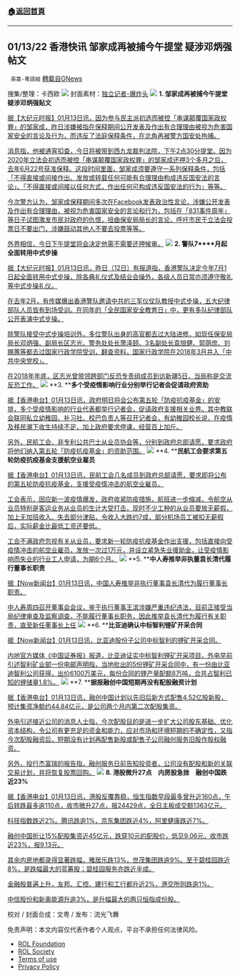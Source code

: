 ###  [:house:返回首頁](https://github.com/ourhimalayas/txt)
---


## 01/13/22 香港快讯 邹家成再被捕今午提堂 疑涉邓炳强帖文
` 英喜-粵語組` [轉載自GNews](https://gnews.org/zh-hans/1855601/)

搜集/整理：卡西欧
![](https://assets.gnews.org/wp-content/uploads/2022/01/0113fenmian.jpg)
封面素材：[独立记者-爆炸头](https://www.instagram.com/boomheadhk/)
![](https://assets.gnews.org/wp-content/uploads/2022/01/Screen-Shot-2022-01-13-at-9.03.34-AM.png)
**1. 邹家成再被捕今午提堂   疑涉邓炳强贴文**

[据【大纪元时报】01月13日讯，因为参与民主派初选而被控「串谋颠覆国家政权罪」的邹家成，昨日涉嫌被指在保释期间公开发表及作出有合理理由被视为危害国家安全的言论及行为，而违反了法庭保释条件，在北角再被警方国安处拘捕。](https://hk.epochtimes.com/news/2022-01-13/83884520)

[消息指，他被通宵扣查，今日将被带到西九龙裁判法院，下午2点30分提堂。因为2020年立法会初选而被控「串谋颠覆国家政权罪」的邹家成还押3个多月之后，去年6月22号获准保释。这段时间里面，邹家成须要遵守一系列保释条件，包括「不得直接或间接作出、发放或转载任何可能有合理理由构成违反国安法的言论」、「不得直接或间接以任何方式，作出任何可构成违反国安法的行为」等等。](https://hk.epochtimes.com/news/2022-01-13/83884520)

[今次警方认为，邹家成保释期间多次在Facebook发表政治性言论，涉嫌公开发表及作出有合理理由，被视为危害国家安全的言论和行为，包括在「831事件周年」等日子试图激发市民对政府的仇恨，扭曲保安局局长的言论，呼吁市民于立法会投票日不要出门，涉嫌鼓动其他人不要去投票等等。](https://hk.epochtimes.com/news/2022-01-13/83884520)

[外界相信，今日下午提堂将会决定他需不需要还押候审。](https://hk.epochtimes.com/news/2022-01-13/83884520)
![](https://assets.gnews.org/wp-content/uploads/2022/01/Screen-Shot-2022-01-13-at-9.03.43-AM.png)
**2. ****警队****7****月起全面转用中式步操**

[据【大纪元时报】01月13日讯，昨日（12日）有报道指，香港警队决定今年7月1日起全面转用中式步操，除各典礼仪式及结业会操外，各级人员日常亦须遵守敬礼等中式步操礼仪。](https://hk.epochtimes.com/news/2022-01-13/78285228)

[在去年2月，有传媒爆出香港警队邀请中共的三军仪仗队教授中式步操，五大纪律部队人员皆有到场受训。在同年的「全民国家安全教育日」中，更有多队纪律部队公开表演中式步操。](https://hk.epochtimes.com/news/2022-01-13/78285228)

[除警队接受中式步操培训外，多位警队出身的高官都去过大陆进修，如现任保安局局长邓炳强、副局长区志光、警务处处长萧泽颐、3名副处长袁旭健、郭荫庶、刘赐蕙等都去过国家行政学院受训，翻查资料，国家行政学院在2018年3月并入「中共中央党校」。](https://hk.epochtimes.com/news/2022-01-13/78285228)

[在2018年年底，区志光曾带领跨部门反恐专责组成员到访新疆5日，当局称是交流反恐工作。](https://hk.epochtimes.com/news/2022-01-13/78285228)
![](https://assets.gnews.org/wp-content/uploads/2022/01/Screen-Shot-2022-01-13-at-9.03.52-AM.png)
**3. ****多个受疫情影响行业分别举行记者会促请政府资助**

[据【香港电台】01月13日讯，政府明日将会公布第五轮「防疫抗疫基金」的安排，多个受疫情影响的行业代表都举行记者会，促请政府支援相关业界。其中教联会联同私立幼稚园、补习社、校巴负责人等召开记者会，有幼稚园校长说，在疫情及移民潮下收生持续不足，加上政府要求停课，经营百上加斤。](https://news.rthk.hk/rthk/ch/component/k2/1628739-20220113.htm?spTabChangeable=0)

[另外，民航工会、非专利公共巴士从业员协会等，分别到政府总部请愿，要求政府将他们纳入第五轮「防疫抗疫基金」的资助范围。](https://news.rthk.hk/rthk/ch/component/k2/1628739-20220113.htm?spTabChangeable=0)
![](https://assets.gnews.org/wp-content/uploads/2022/01/Screen-Shot-2022-01-13-at-9.04.02-AM.png)
**4. ****民航工会要求第五轮防疫抗疫基金支援航空业雇员**

[据【香港电台】01月13日讯，民航工会几名成员到政府总部请愿，要求即将公布的第五轮防疫抗疫基金，支援受疫情冲击的航空业雇员。](https://news.rthk.hk/rthk/ch/component/k2/1628690-20220113.htm?spTabChangeable=0)

[工会表示，因应新一波疫情爆发，政府收紧防疫措施，航班进一步缩减，令航空从业员特别是客运业务从业员的生计大受打击，现时不少工种的从业员要放无薪假，加上无加班收入、失去部分津贴，令收入大跌约7成，部分机场员工被扣无薪假后，实际薪金比最低工资还要低。](https://news.rthk.hk/rthk/ch/component/k2/1628690-20220113.htm?spTabChangeable=0)

[工会不满政府忽视有关从业员，要求新一轮防疫抗疫基金作出支援，包括直接向受疫情冲击的航空业雇员，发放一次过1万元，并设立紧急失业援助金，让受疫情影响而失业的行业工人申请，为期6个月。](https://news.rthk.hk/rthk/ch/component/k2/1628690-20220113.htm?spTabChangeable=0)
![](https://assets.gnews.org/wp-content/uploads/2022/01/Screen-Shot-2022-01-13-at-9.04.12-AM.png)
**5. ****中人寿推举非执董袁长清代履行董事长职责**

[据【Now新闻台】01月13日讯，中国人寿推举非执行董事袁长清代为履行董事长职责。](https://news.now.com/home/finance/player?newsId=463126)

[中人寿周四召开董事会会议，鉴于执行董事王滨涉嫌严重违纪违法，目前正接受当局纪律审查及监察调查，不能履行董事长职务，因此推举袁长清代为履行有关职责，直至新任董事长上任](https://news.now.com/home/finance/player?newsId=463126)
![](https://assets.gnews.org/wp-content/uploads/2022/01/Screen-Shot-2022-01-13-at-9.04.23-AM.png)
**6. ****比亚迪确认中标智利锂矿开采合同**

[据【Now新闻台】01月13日讯，比亚迪股份子公司中标智利的锂矿开采合同。](https://news.now.com/home/finance/player?newsId=463127)

[内地官方媒体《中国证券报》报道，比亚迪证实中标智利锂矿开采项目，外电早前引述智利矿业部一份电邮声明指，当地批出的5份锂矿开采合同中，有一份由比亚迪智利公司获得，出价6100万美元，每份合同的锂产量配额8万吨，合共占智利已知的锂储量1.8%。](https://news.now.com/home/finance/player?newsId=463127)
![](https://assets.gnews.org/wp-content/uploads/2022/01/Screen-Shot-2022-01-13-at-9.04.32-AM.png)
**7. ****据报融创中国短期再没有配股融资计划**

[据【香港电台】01月13日讯，融创中国计划以先旧后新方式配售4.52亿股新股，预计集资净额约44.84亿元，是公司两个月内第二次配股集资。](https://news.rthk.hk/rthk/ch/component/k2/1628729-20220113.htm?spTabChangeable=0)

[外电引述接近公司的消息人士指，今次配股目的是进一步扩大公司股东基础、优化资本结构，令公司有更充足的资金和能力，应对市场和环境短期的不确定性，又指今次配股融资后，短期没有计划再配售新股或配售子公司融创服务旧股作股权融资。](https://news.rthk.hk/rthk/ch/component/k2/1628729-20220113.htm?spTabChangeable=0)

[另外，投行杰富瑞的报告指，融创服务日前告知投资者，公司没有配股和新的关联交易计划，并将恢复股票回购。](https://news.rthk.hk/rthk/ch/component/k2/1628729-20220113.htm?spTabChangeable=0)
![](https://assets.gnews.org/wp-content/uploads/2022/01/Screen-Shot-2022-01-13-at-9.04.40-AM.png)
**8. ****港股微升****27****点　内房股急挫　融创中国跌近****23%**

[据【香港电台】01月13日讯，港股反覆靠稳，恒生指数早段最多曾升近160点，午后转跌最多逾110点，收市微升27点，报24429点，全日主板成交额1363亿元。](https://news.rthk.hk/rthk/ch/component/k2/1628710-20220113.htm)

[科技指数跌近2%。腾讯跌逾1%，京东集团跌近4%，阿里健康跌近7%。](https://news.rthk.hk/rthk/ch/component/k2/1628710-20220113.htm)

[融创中国折让15%配股集资近45亿元，跌穿10元的配股价，低见9.06元，收市跌近23%，报9.13元。](https://news.rthk.hk/rthk/ch/component/k2/1628710-20220113.htm)

[其余内房地都录得显著跌幅，雅居乐跌13%，世茂集团跌逾9%。至于碧桂园跌近8%，是跌幅最大的蓝筹股；碧桂园服务亦跌近半成。](https://news.rthk.hk/rthk/ch/component/k2/1628710-20220113.htm)

[金融股普遍上升，友邦、汇控、建行和工行都升近2%，港交所则跌逾1%。](https://news.rthk.hk/rthk/ch/component/k2/1628710-20220113.htm)

[中信股份和新奥能源升逾3%，是升幅最大的两只恒指成份股。](https://news.rthk.hk/rthk/ch/component/k2/1628710-20220113.htm)

校对 / 封面合成：文粤 / 发布：流光飞舞

 

免责声明：本文内容仅代表作者个人观点，平台不承担任何法律风险。

- [ROL Foundation](https://rolfoundation.org/)
- [ROL Society](https://rolsociety.org/)
- [Terms of use](https://gnews.org/terms-of-use-3/)
- [Privacy Policy](https://gnews.org/privacy-policy/)
